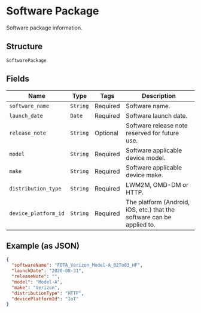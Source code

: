 
# Software Package

Software package information.

## Structure

`SoftwarePackage`

## Fields

| Name | Type | Tags | Description |
|  --- | --- | --- | --- |
| `software_name` | `String` | Required | Software name. |
| `launch_date` | `Date` | Required | Software launch date. |
| `release_note` | `String` | Optional | Software release note reserved for future use. |
| `model` | `String` | Required | Software applicable device model. |
| `make` | `String` | Required | Software applicable device make. |
| `distribution_type` | `String` | Required | LWM2M, OMD-DM or HTTP. |
| `device_platform_id` | `String` | Required | The platform (Android, iOS, etc.) that the software can be applied to. |

## Example (as JSON)

```json
{
  "softwareName": "FOTA_Verizon_Model-A_02To03_HF",
  "launchDate": "2020-08-31",
  "releaseNote": "",
  "model": "Model-A",
  "make": "Verizon",
  "distributionType": "HTTP",
  "devicePlatformId": "IoT"
}
```

